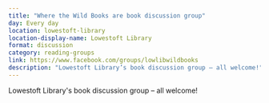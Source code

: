```yaml
---
title: "Where the Wild Books are book discussion group"
day: Every day
location: lowestoft-library
location-display-name: Lowestoft Library
format: discussion
category: reading-groups
link: https://www.facebook.com/groups/lowlibwildbooks
description: "Lowestoft Library’s book discussion group – all welcome!"
---
```


Lowestoft Library's book discussion group – all welcome!
